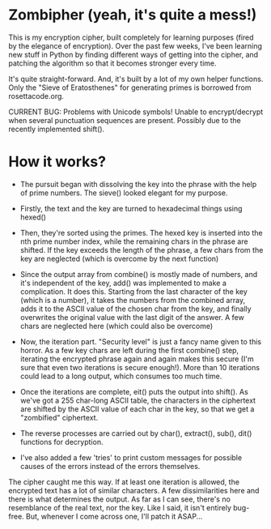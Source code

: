 Zombipher (yeah, it's quite a mess!)
======

This is my encryption cipher, built completely for learning purposes (fired by the elegance of encryption). Over the past few weeks, I've been learning new stuff in Python by finding different ways of getting into the cipher, and patching the algorithm so that it becomes stronger every time.

It's quite straight-forward. And, it's built by a lot of my own helper functions. Only the "Sieve of Eratosthenes" for generating primes is borrowed from rosettacode.org.

CURRENT BUG: Problems with Unicode symbols! Unable to encrypt/decrypt when several punctuation sequences are present. Possibly due to the recently implemented shift().

How it works?
======
- The pursuit began with dissolving the key into the phrase with the help of prime numbers. The sieve() looked elegant for my purpose.

- Firstly, the text and the key are turned to hexadecimal things using hexed()

- Then, they're sorted using the primes. The hexed key is inserted into the nth prime number index, while the remaining chars in the phrase are shifted. If the key exceeds the length of the phrase, a few chars from the key are neglected (which is overcome by the next function)

- Since the output array from combine() is mostly made of numbers, and it's independent of the key, add() was implemented to make a complication. It does this. Starting from the last character of the key (which is a number), it takes the numbers from the combined array, adds it to the ASCII value of the chosen char from the key, and finally overwrites the original value with the last digit of the answer. A few chars are neglected here (which could also be overcome)

- Now, the iteration part. "Security level" is just a fancy name given to this horror. As a few key chars are left during the first combine() step, iterating the encrypted phrase again and again makes this secure (I'm sure that even two iterations is secure enough!). More than 10 iterations could lead to a long output, which consumes too much time.

- Once the iterations are complete, eit() puts the output into shift(). As we've got a 255 char-long ASCII table, the characters in the ciphertext are shifted by the ASCII value of each char in the key, so that we get a "zombified" ciphertext.

- The reverse processes are carried out by char(), extract(), sub(), dit() functions for decryption.

- I've also added a few 'tries' to print custom messages for possible causes of the errors instead of the errors themselves.

The cipher caught me this way. If at least one iteration is allowed, the encrypted text has a lot of similar characters. A few dissimilarities here and there is what determines the output. As far as I can see, there's no resemblance of the real text, nor the key. Like I said, it isn't entirely bug-free. But, whenever I come across one, I'll patch it ASAP...
